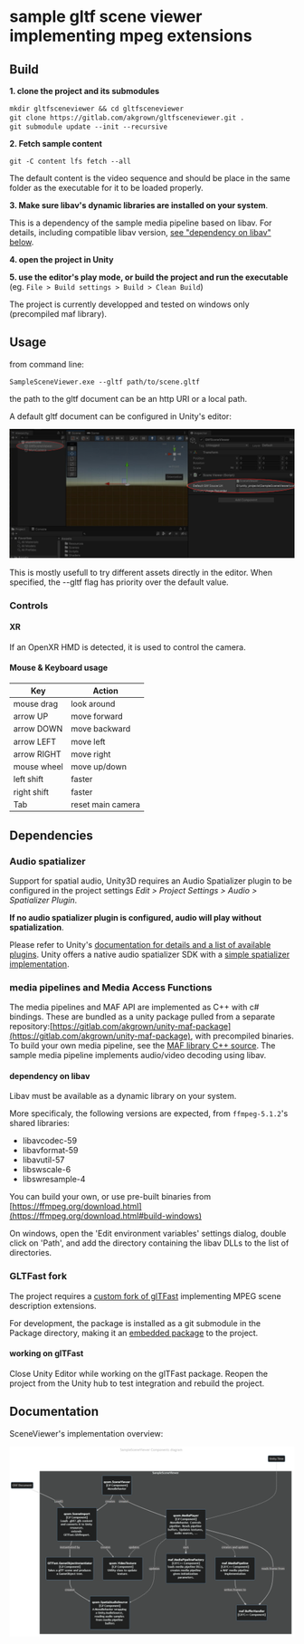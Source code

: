 # sample gltf scene viewer implementing mpeg extensions 

## Build

**1. clone the project and its submodules**
```
mkdir gltfsceneviewer && cd gltfsceneviewer
git clone https://gitlab.com/akgrown/gltfsceneviewer.git .
git submodule update --init --recursive
```

**2. Fetch sample content**
```
git -C content lfs fetch --all
```

The default content is the video sequence and should be place in the same folder as the executable for it to be loaded properly.


**3. Make sure libav's dynamic libraries are installed on your system**. 

This is a dependency of the sample media pipeline based on libav. For details, including compatible libav version, [see "dependency on libav" below](#dependency-on-libav).


**4. open the project in Unity**


**5. use the editor's play mode, or build the project and run the executable** (eg. `File > Build settings > Build > Clean Build`)

The project is currently developped and tested on windows only (precompiled maf library).


## Usage

from command line: 
```
SampleSceneViewer.exe --gltf path/to/scene.gltf
``` 

the path to the gltf document can be an http URI or a local path.

A default gltf document can be configured in Unity's editor:

![Adding a default gltf uri](/doc/images/default-gltf-uri.jpg "Adding a default gltf uri")

This is mostly usefull to try different assets directly in the editor. When specified, the --gltf flag has priority over the default value.


### Controls

#### XR

If an OpenXR HMD is detected, it is used to control the camera.

#### Mouse & Keyboard usage

| Key           | Action                |
|---------------|-----------------------|
| mouse drag    | look around           |
| arrow UP      | move forward          |
| arrow DOWN    | move backward         |
| arrow LEFT    | move left             |
| arrow RIGHT   | move right            |
| mouse wheel   | move up/down          |
| left shift    | faster                |
| right shift   | faster                |
| Tab           | reset main camera     |



## Dependencies

### Audio spatializer

Support for spatial audio, Unity3D requires an Audio Spatializer plugin to be configured in the project settings *Edit > Project Settings > Audio > Spatializer Plugin*.

**If no audio spatializer plugin is configured, audio will play without spatialization**.

Please refer to Unity's [documentation for details and a list of available plugins](https://docs.unity3d.com/Manual/VRAudioSpatializer.html). 
Unity offers a native audio spatializer SDK with a [simple spatializer implementation](https://docs.unity3d.com/Manual/AudioSpatializerSDK.html).


### **media pipelines and Media Access Functions**

The media pipelines and MAF API are implemented as C++ with c# bindings. 
These are bundled as a unity package pulled from a separate repository:[https://gitlab.com/akgrown/unity-maf-package](https://gitlab.com/akgrown/unity-maf-package), with precompiled binaries. To build your own media pipeline, see the [MAF library C++ source](https://gitlab.com/akgrown/maf-plugins). The sample media pipeline implements audio/video decoding using libav.


#### **dependency on libav**

Libav must be available as a dynamic library on your system.

More specificaly, the following versions are expected, from `ffmpeg-5.1.2`'s shared libraries:
- libavcodec-59
- libavformat-59
- libavutil-57
- libswscale-6
- libswresample-4

You can build your own, or use pre-built binaries from [https://ffmpeg.org/download.html](https://ffmpeg.org/download.html#build-windows)

On windows, open the 'Edit environment variables' settings dialog, double click on 'Path', and add the directory containing the libav DLLs to the list of directories.


### **GLTFast fork**

The project requires a [custom fork of glTFast](https://gitlab.com/akgrown/glTFast) implementing MPEG scene description extensions.

For development, the package is installed as a git submodule in the Package directory, making it an [embedded package](https://docs.unity3d.com/Manual/CustomPackages.html#EmbedMe) to the project.

#### working on glTFast

Close Unity Editor while working on the glTFast package.
Reopen the project from the Unity hub to test integration and rebuild the project.


## Documentation

SceneViewer's implementation overview: 

![Components diagram](/doc/images/SceneViewerComponentsDiagram.png "Adding a default gltf uri")
